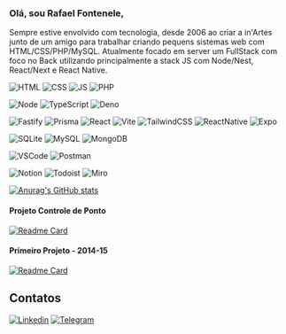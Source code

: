### Olá, sou Rafael Fontenele,

Sempre estive envolvido com tecnologia, desde 2006 ao criar a in'Artes junto de um amigo para trabalhar criando pequens sistemas web com HTML/CSS/PHP/MySQL.
Atualmente focado em server um FullStack com foco no Back utilizando principalmente a stack JS com Node/Nest, React/Next e React Native. 

![HTML](https://img.shields.io/badge/HTML5-E34F26?style=for-the-badge&logo=html5&logoColor=white)
![CSS](https://img.shields.io/badge/CSS3-1572B6?style=for-the-badge&logo=css3&logoColor=white)
![JS](https://img.shields.io/badge/JavaScript-323330?style=for-the-badge&logo=javascript&)
![PHP](https://img.shields.io/badge/PHP-777BB4?style=for-the-badge&logo=php&logoColor=white)

![Node](https://img.shields.io/badge/Node.js-339933?style=for-the-badge&logo=nodedotjs&logoColor=white)
![TypeScript](https://img.shields.io/badge/TypeScript-007ACC?style=for-the-badge&logo=typescript&logoColor=white)
![Deno](https://img.shields.io/badge/Deno-464647?style=for-the-badge&logo=deno&logoColor=white)

![Fastify](https://img.shields.io/badge/fastify-202020?style=for-the-badge&logo=fastify&logoColor=white)
![Prisma](https://img.shields.io/badge/Prisma-3982CE?style=for-the-badge&logo=Prisma&logoColor=white)
![React](https://img.shields.io/badge/React-20232A?style=for-the-badge&logo=react&logoColor=61DAFB)
![Vite](https://img.shields.io/badge/Vite-B73BFE?style=for-the-badge&logo=vite&logoColor=FFD62E)
![TailwindCSS](https://img.shields.io/badge/Tailwind_CSS-38B2AC?style=for-the-badge&logo=tailwind-css&logoColor=white)
![ReactNative](https://img.shields.io/badge/React_Native-20232A?style=for-the-badge&logo=react&logoColor=61DAFB)
![Expo](https://img.shields.io/badge/Expo-1B1F23?style=for-the-badge&logo=expo&logoColor=white)


![SQLite](https://img.shields.io/badge/SQLite-07405E?style=for-the-badge&logo=sqlite&logoColor=white)
![MySQL](https://img.shields.io/badge/MySQL-005C84?style=for-the-badge&logo=mysql&logoColor=white)
![MongoDB](https://img.shields.io/badge/MongoDB-4EA94B?style=for-the-badge&logo=mongodb&logoColor=white)

![VSCode](https://img.shields.io/badge/VSCode-0078D4?style=for-the-badge&logo=visual%20studio%20code&logoColor=white)
![Postman](https://img.shields.io/badge/Postman-FF6C37?style=for-the-badge&logo=Postman&logoColor=white)

![Notion](https://img.shields.io/badge/Notion-000000?style=for-the-badge&logo=notion&logoColor=white)
![Todoist](https://img.shields.io/badge/Todoist-E44332?style=for-the-badge&logo=todoist&logoColor=white)
![Miro](https://img.shields.io/badge/Miro-F7C922?style=for-the-badge&logo=Miro&logoColor=050036)

[![Anurag's GitHub stats](https://github-readme-stats.vercel.app/api?username=rnfrafael&theme=dark)](https://github.com/anuraghazra/github-readme-stats)

#### Projeto Controle de Ponto

[![Readme Card](https://github-readme-stats.vercel.app/api/pin/?username=rnfrafael&repo=Sistema-Ponto)]([https://github.com/anuraghazra/github-readme-stats](https://github.com/rnfrafael/Sistema-Ponto))

#### Primeiro Projeto - 2014-15

[![Readme Card](https://github-readme-stats.vercel.app/api/pin/?username=rnfrafael&repo=Sistema-Agendamento-Consultas)]([https://github.com/anuraghazra/github-readme-stats](https://github.com/rnfrafael/Sistema-Agendamento-Consultas))

## Contatos

[<img src='https://img.shields.io/badge/LinkedIn-0077B5?style=for-the-badge&logo=linkedin&logoColor=white' alt='Linkedin'>](https://www.linkedin.com/in/rnf-rafael-fontenele)
[<img src='https://img.shields.io/badge/Telegram-2CA5E0?style=for-the-badge&logo=telegram&logoColor=white' alt='Telegram'>](https://t.me/rnfrafael)

<!---
rnfrafael/rnfrafael is a ✨ special ✨ repository because its `README.md` (this file) appears on your GitHub profile.
You can click the Preview link to take a look at your changes.
--->
